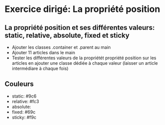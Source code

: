 # Exercice dirigé: La propriété position

## La propriété position et ses différentes valeurs: static, relative, absolute, fixed et sticky
- Ajouter les classes .container et .parent au main
- Ajouter 11 articles dans le main
- Tester les différentes valeurs de la propriétét propriété position sur les articles en ajouter une classe dédiée à chaque valeur (laisser un article intermédiare à chaque fois)

## Couleurs
- static: #9c6
- relative: #fc3
- absolute: 
- fixed: #69c
- sticky: #f9c